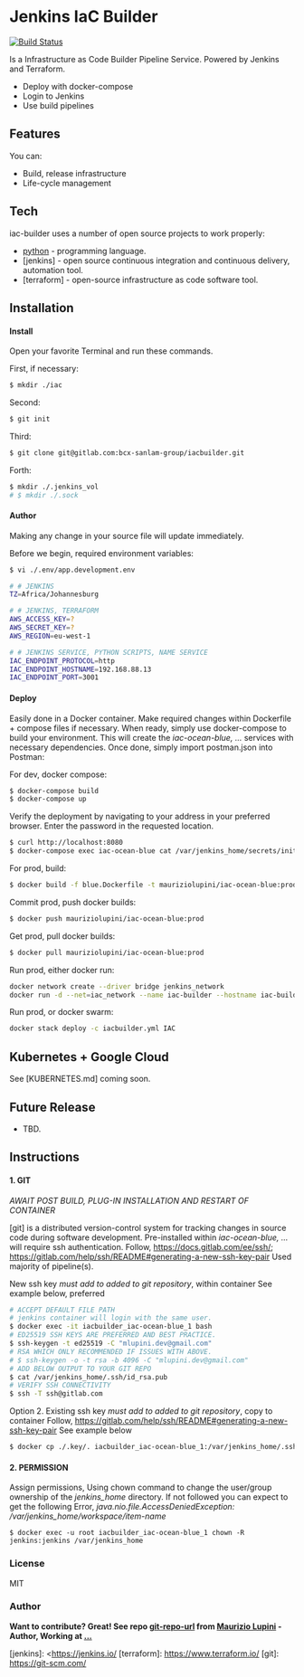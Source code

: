 # Jenkins IaC Builder

[![Build Status](https://travis-ci.org/joemccann/dillinger.svg?branch=master)](https://travis-ci.org/)

Is a Infrastructure as Code Builder Pipeline Service.
Powered by Jenkins and Terraform.

  - Deploy with docker-compose 
  - Login to Jenkins
  - Use build pipelines

## Features

You can:
  - Build, release infrastructure
  - Life-cycle management
  

## Tech

iac-builder uses a number of open source projects to work properly:

* [python] - programming language. 
* [jenkins] - open source continuous integration and continuous delivery, automation tool.
* [terraform] - open-source infrastructure as code software tool.

## Installation


#### Install

Open your favorite Terminal and run these commands.

First, if necessary:
```sh
$ mkdir ./iac
```
Second:
```sh
$ git init
```
Third:
```sh
$ git clone git@gitlab.com:bcx-sanlam-group/iacbuilder.git
```

Forth:
```sh
$ mkdir ./.jenkins_vol
# $ mkdir ./.sock
```

#### Author

Making any change in your source file will update immediately.

Before we begin, required environment variables:
```sh
$ vi ./.env/app.development.env

# # JENKINS
TZ=Africa/Johannesburg

# # JENKINS, TERRAFORM
AWS_ACCESS_KEY=?
AWS_SECRET_KEY=?
AWS_REGION=eu-west-1

# # JENKINS SERVICE, PYTHON SCRIPTS, NAME SERVICE
IAC_ENDPOINT_PROTOCOL=http
IAC_ENDPOINT_HOSTNAME=192.168.88.13
IAC_ENDPOINT_PORT=3001
```


#### Deploy

Easily done in a Docker container.
Make required changes within Dockerfile + compose files if necessary. When ready, simply use docker-compose to build your environment.
This will create the *iac-ocean-blue, ...* services with necessary dependencies.
Once done, simply import postman.json into Postman:

For dev, docker compose:
```sh
$ docker-compose build
$ docker-compose up
```

Verify the deployment by navigating to your address in your preferred browser. Enter the password in the requested location. 
```sh
$ curl http://localhost:8080
$ docker-compose exec iac-ocean-blue cat /var/jenkins_home/secrets/initialAdminPassword
```

For prod, build:
```sh
$ docker build -f blue.Dockerfile -t mauriziolupini/iac-ocean-blue:prod .
```

Commit prod, push docker builds:
```sh
$ docker push mauriziolupini/iac-ocean-blue:prod
```

Get prod, pull docker builds:
```sh
$ docker pull mauriziolupini/iac-ocean-blue:prod
```

Run prod, either docker run:
```sh
docker network create --driver bridge jenkins_network
docker run -d --net=iac_network --name iac-builder --hostname iac-builder -e "AWS_ACCESS_KEY=" -e "AWS_SECRET_KEY=" -e "AWS_REGION=" -e "IAC_ENDPOINT_PROTOCOL=" -e "IAC_ENDPOINT_HOSTNAME=" -e "IAC_ENDPOINT_PORT=" -p 8080:8080 mauriziolupini/iac-ocean-blue:prod
```

Run prod, or docker swarm:
```sh
docker stack deploy -c iacbuilder.yml IAC
```


## Kubernetes + Google Cloud

See [KUBERNETES.md] coming soon.


## Future Release

  - TBD.


## Instructions

#### 1. GIT
*AWAIT POST BUILD, PLUG-IN INSTALLATION AND RESTART OF CONTAINER*

[git] is a distributed version-control system for tracking changes in source code during software development.
Pre-installed within *iac-ocean-blue, ...* will require ssh authentication. 
Follow, https://docs.gitlab.com/ee/ssh/; https://gitlab.com/help/ssh/README#generating-a-new-ssh-key-pair
Used majority of pipeline(s). 

New ssh key *must add to added to git repository*, within container
See example below, preferred

```sh
# ACCEPT DEFAULT FILE PATH 
# jenkins container will login with the same user. 
$ docker exec -it iacbuilder_iac-ocean-blue_1 bash
# ED25519 SSH KEYS ARE PREFERRED AND BEST PRACTICE. 
$ ssh-keygen -t ed25519 -C "mlupini.dev@gmail.com"
# RSA WHICH ONLY RECOMMENDED IF ISSUES WITH ABOVE. 
# $ ssh-keygen -o -t rsa -b 4096 -C "mlupini.dev@gmail.com" 
# ADD BELOW OUTPUT TO YOUR GIT REPO
$ cat /var/jenkins_home/.ssh/id_rsa.pub
# VERIFY SSH CONNECTIVITY 
$ ssh -T ssh@gitlab.com
```

Option 2. 
Existing ssh key *must add to added to git repository*, copy to container
Follow, https://gitlab.com/help/ssh/README#generating-a-new-ssh-key-pair
See example below 
```sh
$ docker cp ./.key/. iacbuilder_iac-ocean-blue_1:/var/jenkins_home/.ssh/.
```

#### 2. PERMISSION
Assign permissions, Using chown command to change the user/group ownership of the *jenkins_home* directory.
If not followed you can expect to get the following Error, *java.nio.file.AccessDeniedException: /var/jenkins_home/workspace/item-name*

```
$ docker exec -u root iacbuilder_iac-ocean-blue_1 chown -R jenkins:jenkins /var/jenkins_home
```

### License

MIT


### Author
**Want to contribute? Great! See repo [git-repo-url] from [Maurizio Lupini][mo]    -Author, Working at [...][linkIn]**


   [mo]: <https://github.com/molupini>
   [linkIn]: <https://za.linkedin.com/in/mauriziolupini>
   [git-repo-url]: <https://gitlab.com/bcx-sanlam-group/nameservice.git>
   [python]: <https://www.python.org/>
   [jenkins]: <https://jenkins.io/
   [terraform]: <https://www.terraform.io/>
   [git]: <https://git-scm.com/>